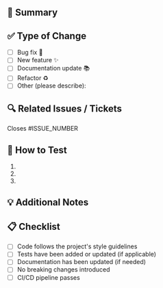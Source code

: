 ## 📖 Summary
<!-- Provide a short description of the changes introduced by this PR. -->

## ✅ Type of Change
<!-- Check all that apply -->
- [ ] Bug fix 🐛
- [ ] New feature ✨
- [ ] Documentation update 📚
- [ ] Refactor ♻️
- [ ] Other (please describe):

## 🔍 Related Issues / Tickets
<!-- Link any related issue(s) or task(s) here -->
Closes #ISSUE_NUMBER

## 🧪 How to Test
<!-- Include step-by-step instructions for testing -->
1. 
2. 
3. 

## 💡 Additional Notes
<!-- Optional: extra context, screenshots, design decisions, tradeoffs, etc. -->

## 📋 Checklist
- [ ] Code follows the project's style guidelines
- [ ] Tests have been added or updated (if applicable)
- [ ] Documentation has been updated (if needed)
- [ ] No breaking changes introduced
- [ ] CI/CD pipeline passes
